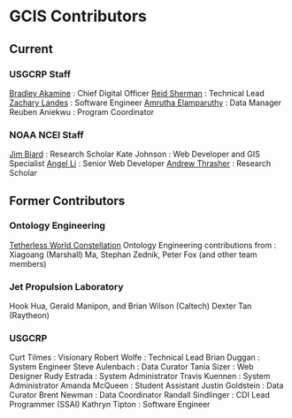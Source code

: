 # GCIS Contributors

## Current

### USGCRP Staff

[Bradley Akamine](https://www.globalchange.gov/staff/bradley-akamine) : Chief Digital Officer
[Reid Sherman](https://www.globalchange.gov/staff/dr-reid-sherman) : Technical Lead
[Zachary Landes](https://www.globalchange.gov/staff/zach-landes) : Software Engineer
[Amrutha Elamparuthy](https://www.globalchange.gov/staff/amrutha-elamparuthy) : Data Manager
Reuben Aniekwu : Program Coordinator

### NOAA NCEI Staff

[Jim Biard](https://ncics.org/people/jim-biard/) : Research Scholar
Kate Johnson : Web Developer and GIS Specialist
[Angel Li](https://ncics.org/people/angel-li/) : Senior Web Developer
[Andrew Thrasher](https://ncics.org/people/andrew-thrasher-2/) : Research Scholar


## Former Contributors
### Ontology Engineering
<a href="http://tw.rpi.edu/web/project/gcis-imsap">Tetherless World Constellation</a> Ontology Engineering contributions from : 
Xiagoang (Marshall) Ma, Stephan Zednik, Peter Fox (and other team members)

### Jet Propulsion Laboratory
Hook Hua, Gerald Manipon, and Brian Wilson (Caltech)
Dexter Tan (Raytheon)

### USGCRP
Curt Tilmes : Visionary
Robert Wolfe : Technical Lead
Brian Duggan : System Engineer
Steve Aulenbach : Data Curator
Tania Sizer : Web Designer
Rudy Estrada : System Administrator
Travis Kuennen : System Administrator
Amanda McQueen : Student Assistant
Justin Goldstein : Data Curator
Brent Newman : Data Coordinator
Randall Sindlinger : CDI Lead Programmer (SSAI)
Kathryn Tipton : Software Engineer


